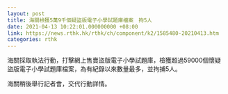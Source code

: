 ```yaml
---
layout: post
title: 海關檢獲5萬9千個疑盜版電子小學試題庫檔案　拘5人
date: 2021-04-13 10:22:01.000000000 +08:00
link: https://news.rthk.hk/rthk/ch/component/k2/1585480-20210413.htm
categories: rthk
---
```


海關採取執法行動，打擊網上售賣盜版電子小學試題庫，檢獲超過59000個懷疑盜版電子小學試題庫檔案，為有紀錄以來數量最多，並拘捕5人。

海關稍後舉行記者會，交代行動詳情。

